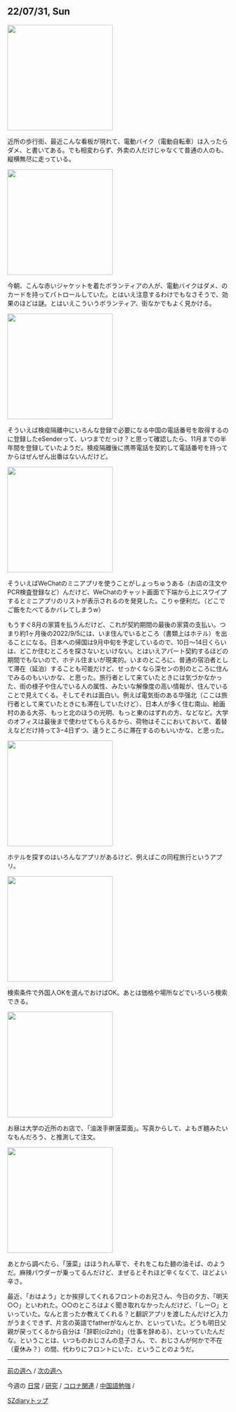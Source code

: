 ## 22/07/31, Sun

<img src="https://github.com/akita11/SZdiary/blob/main/diary/photo/2022-07-31_09.19.11.jpg" width="240px">

近所の歩行街、最近こんな看板が現れて、電動バイク（電動自転車）は入ったらダメ、と書いてある。でも相変わらず、外卖の人だけじゃなくて普通の人のも、縦横無尽に走っている。

<img src="https://github.com/akita11/SZdiary/blob/main/diary/photo/2022-07-31_08.42.45.jpg" width="240px">

今朝、こんな赤いジャケットを着たボランティアの人が、電動バイクはダメ、のカードを持ってパトロールしていた。とはいえ注意するわけでもなさそうで、効果のほどは謎。とはいえこういうボランティア、街なかでもよく見かける。

<img src="https://github.com/akita11/SZdiary/blob/main/diary/photo/2022-07-31_09.33.01.jpg" width="240px">

そういえば検疫隔離中にいろんな登録で必要になる中国の電話番号を取得するのに登録したeSenderって、いつまでだっけ？と思って確認したら、11月までの半年間を登録していたようだ。検疫隔離後に携帯電話を契約して電話番号を持ってからはぜんぜん出番はないんだけど。

<img src="https://github.com/akita11/SZdiary/blob/main/diary/photo/2022-07-30_18.47.27.jpg" width="240px">

そういえばWeChatのミニアプリを使うことがしょっちゅうある（お店の注文やPCR検査登録など）んだけど、WeChatのチャット画面で下端から上にスワイプするとミニアプリのリストが表示されるのを発見した。こりゃ便利だ。（どこでご飯をたべてるかバレてしまうw）

もうすぐ8月の家賃を払うんだけど、これが契約期間の最後の家賃の支払い。つまり約1ヶ月後の2022/9/5には、いま住んでいるところ（書類上はホテル）を出ることになる。日本への帰国は9月中旬を予定しているので、10日〜14日くらいは、どこか住むところを探さないといけない。とはいえアパート契約するほどの期間でもないので、ホテル住まいが現実的。いまのところに、普通の宿泊者として滞在（延泊）することも可能だけど、せっかくなら深センの別のところに住んでみるのもいいかな、と思った。旅行者として来ていたときには気づかなかった、街の様子や住んでいる人の属性、みたいな解像度の高い情報が、住んでいることで見えてくる。そしてそれは面白い。例えば電気街のある华强北（ここは旅行者として来ていたときにも滞在していたけど）、日本人が多く住む南山、絵画村のある大芬、もっと北のほうの光明、もっと東のはずれの方、などなど。大学のオフィスは最後まで使わせてもらえるから、荷物はそこにおいておいて、着替えなどだけ持って3−4日ずつ、違うところに滞在するのもいいかな、と思った。

<img src="https://github.com/akita11/SZdiary/blob/main/diary/photo/2022-07-31_09.59.00.jpg" width="240px">

ホテルを探すのはいろんなアプリがあるけど、例えばこの同程旅行というアプリ。

<img src="https://github.com/akita11/SZdiary/blob/main/diary/photo/2022-07-31_09.48.47.png" width="240px">

検索条件で外国人OKを選んでおけばOK。あとは価格や場所などでいろいろ検索できる。

<img src="https://github.com/akita11/SZdiary/blob/main/diary/photo/2022-07-31_12.33.59.jpg" width="240px">

お昼は大学の近所のお店で、「油泼手擀菠菜面」。写真からして、よもぎ麺みたいなもんだろう、と推測して注文。

<img src="https://github.com/akita11/SZdiary/blob/main/diary/photo/2022-07-31_12.43.52.jpg" width="240px">

あとから調べたら、「菠菜」はほうれん草で、それをこねた麺の油そば、のようだ。麻辣パウダーが乗ってるんだけど、まぜるとそれほど辛くなくて、ほどよい辛さ。

最近、「おはよう」とか挨拶してくれるフロントのお兄さん、今日の夕方、「明天○○」といわれた。○○のところはよく聞き取れなかったんだけど、「しー○」といっていた。なんと言ったか教えてくれる？と翻訳アプリを渡したんだけど入力がうまくできず、片言の英語でfatherがなんとか、といっていた。どうも明日父親が戻ってくるから自分は「辞职(ci2zhi)」（仕事を辞める）、といっていたんだな。ということは、いつものおじさんの息子さん、で、おじさんが何かで不在（夏休み？）の間、代わりにフロントにいた、ということのようだ。

***

[前の週へ](2207-4.md) /
[次の週へ](2208-1.md)

今週の
[日常](../diary/2207-5.md) /
[研究](../research/2207-5.md) /
[コロナ関連](../covid19/2207-5.md) / 
[中国語勉強](../chinese/2207-5.md) / 

[SZdiaryトップ](../../README.md)
